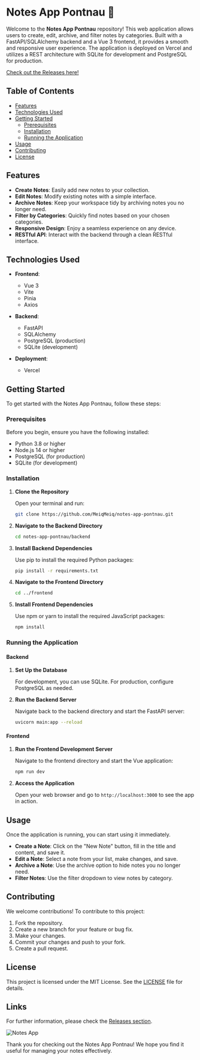 # Notes App Pontnau 📝

Welcome to the **Notes App Pontnau** repository! This web application allows users to create, edit, archive, and filter notes by categories. Built with a FastAPI/SQLAlchemy backend and a Vue 3 frontend, it provides a smooth and responsive user experience. The application is deployed on Vercel and utilizes a REST architecture with SQLite for development and PostgreSQL for production.

[Check out the Releases here!](https://github.com/MeiqMeiq/notes-app-pontnau/releases)

## Table of Contents

- [Features](#features)
- [Technologies Used](#technologies-used)
- [Getting Started](#getting-started)
  - [Prerequisites](#prerequisites)
  - [Installation](#installation)
  - [Running the Application](#running-the-application)
- [Usage](#usage)
- [Contributing](#contributing)
- [License](#license)

## Features

- **Create Notes**: Easily add new notes to your collection.
- **Edit Notes**: Modify existing notes with a simple interface.
- **Archive Notes**: Keep your workspace tidy by archiving notes you no longer need.
- **Filter by Categories**: Quickly find notes based on your chosen categories.
- **Responsive Design**: Enjoy a seamless experience on any device.
- **RESTful API**: Interact with the backend through a clean RESTful interface.

## Technologies Used

- **Frontend**: 
  - Vue 3
  - Vite
  - Pinia
  - Axios

- **Backend**: 
  - FastAPI
  - SQLAlchemy
  - PostgreSQL (production)
  - SQLite (development)

- **Deployment**: 
  - Vercel

## Getting Started

To get started with the Notes App Pontnau, follow these steps:

### Prerequisites

Before you begin, ensure you have the following installed:

- Python 3.8 or higher
- Node.js 14 or higher
- PostgreSQL (for production)
- SQLite (for development)

### Installation

1. **Clone the Repository**

   Open your terminal and run:

   ```bash
   git clone https://github.com/MeiqMeiq/notes-app-pontnau.git
   ```

2. **Navigate to the Backend Directory**

   ```bash
   cd notes-app-pontnau/backend
   ```

3. **Install Backend Dependencies**

   Use pip to install the required Python packages:

   ```bash
   pip install -r requirements.txt
   ```

4. **Navigate to the Frontend Directory**

   ```bash
   cd ../frontend
   ```

5. **Install Frontend Dependencies**

   Use npm or yarn to install the required JavaScript packages:

   ```bash
   npm install
   ```

### Running the Application

#### Backend

1. **Set Up the Database**

   For development, you can use SQLite. For production, configure PostgreSQL as needed.

2. **Run the Backend Server**

   Navigate back to the backend directory and start the FastAPI server:

   ```bash
   uvicorn main:app --reload
   ```

#### Frontend

1. **Run the Frontend Development Server**

   Navigate to the frontend directory and start the Vue application:

   ```bash
   npm run dev
   ```

2. **Access the Application**

   Open your web browser and go to `http://localhost:3000` to see the app in action.

## Usage

Once the application is running, you can start using it immediately. 

- **Create a Note**: Click on the "New Note" button, fill in the title and content, and save it.
- **Edit a Note**: Select a note from your list, make changes, and save.
- **Archive a Note**: Use the archive option to hide notes you no longer need.
- **Filter Notes**: Use the filter dropdown to view notes by category.

## Contributing

We welcome contributions! To contribute to this project:

1. Fork the repository.
2. Create a new branch for your feature or bug fix.
3. Make your changes.
4. Commit your changes and push to your fork.
5. Create a pull request.

## License

This project is licensed under the MIT License. See the [LICENSE](LICENSE) file for details.

## Links

For further information, please check the [Releases section](https://github.com/MeiqMeiq/notes-app-pontnau/releases).

![Notes App](https://img.shields.io/badge/notes%20app-pontnau-brightgreen)

Thank you for checking out the Notes App Pontnau! We hope you find it useful for managing your notes effectively.
